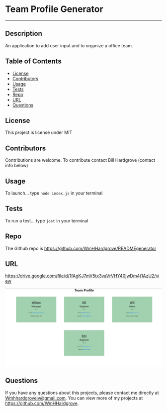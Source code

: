 # Team Profile Generator
---
  
  ## Description 
  An application to add user input and to organize a office team.
  
  
  ## Table of Contents
  * [License](#license)
  * [Contributors](#contributors)
  * [Usage](#usage)
  * [Tests](#tests)
  * [Repo](#repo)
  * [URL](#url)
  * [Questions](#questions)
  
 
  ## License 
  This project is license under MIT

  ## Contributors
  Contributions are welcome.  To contribute contact Bill Hardgrove (contact info below)
    


  ## Usage
  To launch... type ```node index.js``` in your terminal

  ## Tests
  To run a test... type ```jest``` in your  terminal
  

  ## Repo
  The Github repo is https://github.com/WmHHardgrove/READMEgenerator

  ##  URL
  https://drive.google.com/file/d/1fAgKJ7mV5tx3vaVrVHY40jwDm4t1AzU2/view

  <img src="./dist/HTMLTeamProfile.png" alt="Generatedd HTML page screenshot" >

  ## Questions
  If you have any questions about this projects, please contact me directly at Wmhhardgroveiv@gmail.com. You can view more of my projects at https://github.com/WmHHardgrove.

